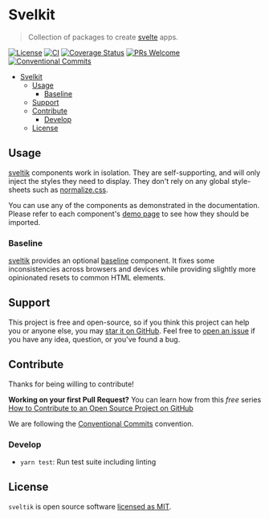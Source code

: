 # Svelkit

> Collection of packages to create [svelte] apps.

[![License](https://badgen.net/github/license/kenoxa/sveltik)](https://github.com/kenoxa/sveltik/blob/main/LICENSE)
[![CI](https://github.com/kenoxa/sveltik/workflows/CI/badge.svg)](https://github.com/kenoxa/svelkit/actions?query=workflow%3Aci)
[![Coverage Status](https://badgen.net/coveralls/c/github/kenoxa/sveltik/main)](https://coveralls.io/github/kenoxa/sveltik?branch=main)
[![PRs Welcome](https://badgen.net/badge/PRs/welcome/purple)](http://makeapullrequest.com)
[![Conventional Commits](https://badgen.net/badge/Conventional%20Commits/1.0.0/cyan)](https://conventionalcommits.org)

<!-- prettier-ignore-start -->
<!-- START doctoc generated TOC please keep comment here to allow auto update -->
<!-- DON'T EDIT THIS SECTION, INSTEAD RE-RUN doctoc TO UPDATE -->


- [Svelkit](#svelkit)
  - [Usage](#usage)
    - [Baseline](#baseline)
  - [Support](#support)
  - [Contribute](#contribute)
    - [Develop](#develop)
  - [License](#license)

<!-- END doctoc generated TOC please keep comment here to allow auto update -->
<!-- prettier-ignore-end -->

## Usage

[sveltik] components work in isolation. They are self-supporting, and will only inject the styles they need to display. They don't rely on any global style-sheets such as [normalize.css](normalize.css).

You can use any of the components as demonstrated in the documentation. Please refer to each component's [demo page](https://sveltik.js.org) to see how they should be imported.

### Baseline

[sveltik] provides an optional [baseline](./packages/baseline/README.md) component. It fixes some inconsistencies across browsers and devices while providing slightly more opinionated resets to common HTML elements.

## Support

This project is free and open-source, so if you think this project can help you or anyone else, you may [star it on GitHub](https://github.com/kenoxa/sveltik). Feel free to [open an issue](https://github.com/kenoxa/sveltik/issues) if you have any idea, question, or you've found a bug.

## Contribute

Thanks for being willing to contribute!

**Working on your first Pull Request?** You can learn how from this _free_ series [How to Contribute to an Open Source Project on GitHub](https://egghead.io/series/how-to-contribute-to-an-open-source-project-on-github)

We are following the [Conventional Commits](https://www.conventionalcommits.org) convention.

### Develop

- `yarn test`: Run test suite including linting

## License

`sveltik` is open source software [licensed as MIT](https://github.com/kenoxa/sveltik/blob/main/LICENSE).

[sveltik]: https://sveltik.js.org/
[svelte]: https://svelte.dev/
